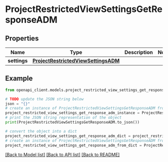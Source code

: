 # ProjectRestrictedViewSettingsGetResponseADM


## Properties

Name | Type | Description | Notes
------------ | ------------- | ------------- | -------------
**settings** | [**ProjectRestrictedViewSettingsADM**](ProjectRestrictedViewSettingsADM.md) |  | 

## Example

```python
from openapi_client.models.project_restricted_view_settings_get_response_adm import ProjectRestrictedViewSettingsGetResponseADM

# TODO update the JSON string below
json = "{}"
# create an instance of ProjectRestrictedViewSettingsGetResponseADM from a JSON string
project_restricted_view_settings_get_response_adm_instance = ProjectRestrictedViewSettingsGetResponseADM.from_json(json)
# print the JSON string representation of the object
print(ProjectRestrictedViewSettingsGetResponseADM.to_json())

# convert the object into a dict
project_restricted_view_settings_get_response_adm_dict = project_restricted_view_settings_get_response_adm_instance.to_dict()
# create an instance of ProjectRestrictedViewSettingsGetResponseADM from a dict
project_restricted_view_settings_get_response_adm_from_dict = ProjectRestrictedViewSettingsGetResponseADM.from_dict(project_restricted_view_settings_get_response_adm_dict)
```
[[Back to Model list]](../README.md#documentation-for-models) [[Back to API list]](../README.md#documentation-for-api-endpoints) [[Back to README]](../README.md)


